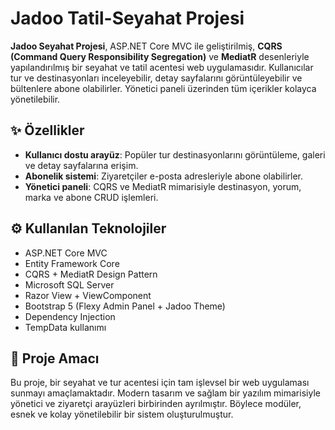 # Jadoo Tatil-Seyahat Projesi

**Jadoo Seyahat Projesi**, ASP.NET Core MVC ile geliştirilmiş, **CQRS (Command Query Responsibility Segregation)** ve **MediatR** desenleriyle yapılandırılmış 
bir seyahat ve tatil acentesi web uygulamasıdır. Kullanıcılar tur ve destinasyonları inceleyebilir, detay sayfalarını görüntüleyebilir ve bültenlere abone olabilirler. 
Yönetici paneli üzerinden tüm içerikler kolayca  yönetilebilir.

## ✨ Özellikler
- **Kullanıcı dostu arayüz**: Popüler tur destinasyonlarını görüntüleme, galeri ve detay sayfalarına erişim.
- **Abonelik sistemi**: Ziyaretçiler e-posta adresleriyle abone olabilirler.
- **Yönetici paneli**: CQRS ve MediatR mimarisiyle destinasyon, yorum, marka ve abone CRUD işlemleri.

## ⚙ Kullanılan Teknolojiler
- ASP.NET Core MVC
- Entity Framework Core
- CQRS + MediatR Design Pattern
- Microsoft SQL Server
- Razor View + ViewComponent
- Bootstrap 5 (Flexy Admin Panel + Jadoo Theme)
- Dependency Injection
- TempData kullanımı


## 📝 Proje Amacı
Bu proje, bir seyahat ve tur acentesi için tam işlevsel bir web uygulaması sunmayı amaçlamaktadır. Modern tasarım ve sağlam bir yazılım mimarisiyle 
yönetici ve ziyaretçi arayüzleri birbirinden ayrılmıştır. Böylece modüler, esnek ve kolay yönetilebilir bir sistem oluşturulmuştur.





